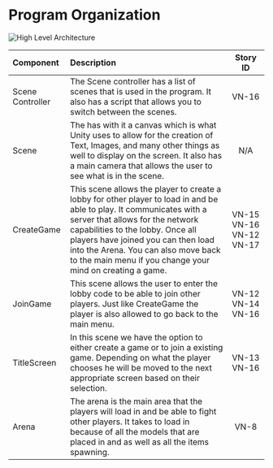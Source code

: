 # Program Organization

![High Level Architecture](https://github.com/powerSeries/Valyrian/blob/develop/DesignDocuments/high_level.png)

| Component | Description | Story ID |
|:----------|:------------|:--------:|
| Scene Controller | The Scene controller has a list of scenes that is used in the program. It also has a script that allows you to switch between the scenes. | VN-16 |
| Scene | The has with it a canvas which is what Unity uses to allow for the creation of Text, Images, and many other things as well to display on the screen. It also has a main camera that allows the user to see what is in the scene. | N/A |
|CreateGame|This scene allows the player to create a lobby for other player to load in and be able to play. It communicates with a server that allows for the network capabilities to the lobby. Once all players have joined you can then load into the Arena. You can also move back to the main menu if you change your mind on creating a game.|VN-15 VN-16 VN-12 VN-17|  
|JoinGame| This scene allows the user to enter the lobby code to be able to join other players. Just like CreateGame the player is also allowed to go back to the main menu.|VN-12 VN-14 VN-16|
|TitleScreen| In this scene we have the option to either create a game or to join a existing game. Depending on what the player chooses he will be moved to the next appropriate screen based on their selection.|VN-13 VN-16|
|Arena| The arena is the main area that the players will load in and be able to fight other players. It takes to load in because of all the models that are placed in and as well as all the items spawning.|VN-8|

